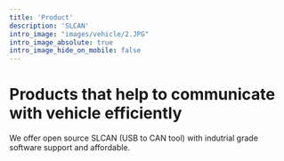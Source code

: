 ```yaml
---
title: 'Product'
description: 'SLCAN'
intro_image: "images/vehicle/2.JPG"
intro_image_absolute: true
intro_image_hide_on_mobile: false
---
```


# Products that help to communicate with vehicle efficiently

We offer open source SLCAN (USB to CAN tool) with indutrial grade software support and affordable. 
